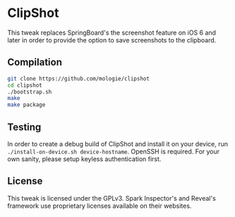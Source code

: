 ClipShot
========

This tweak replaces SpringBoard's the screenshot feature on iOS 6 and later in order to provide the option to save screenshots to the clipboard.

## Compilation
```sh
git clone https://github.com/mologie/clipshot
cd clipshot
./bootstrap.sh
make
make package
```

## Testing
In order to create a debug build of ClipShot and install it on your device, run `./install-on-device.sh device-hostname`. OpenSSH is required. For your own sanity, please setup keyless authentication first.

## License
This tweak is licensed under the GPLv3. Spark Inspector's and Reveal's framework use proprietary licenses available on their websites.
